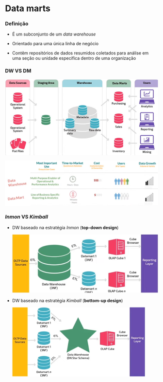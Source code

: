 # Data marts

### Definição

* É um subconjunto de um _data warehouse_

* Orientado para uma única linha de negócio

* Contêm repositórios de dados resumidos coletados para análise em uma seção ou unidade específica dentro de uma organização

### DW VS DM

![](./assets/dw-vs-dm.png)

![](./assets/dw-vs-dm-2.png)

### _Inmon_ VS _Kimball_

* DW baseado na estratégia _Inmon_ (**top-down design**)

  ![](./assets/inmon-vs-kimball.png)

* DW baseado na estratégia _Kimball_ (**bottom-up design**)

  ![](./assets/modelo-kimball.png)